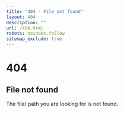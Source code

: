 ```yaml
---
title: "404 - File not found"
layout: 404
description: ""
url: /404.html
robots: noindex,follow
sitemap_exclude: true
---
```


<div class="text-center py-5">
  <h1 class="display-1">404</h1>
  <h2>File not found</h2>
  <p> The file/ path you are looking for is not found.</p>
</div>
